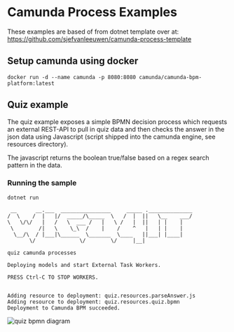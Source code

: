 # Camunda Process Examples

These examples are based of from dotnet template over at:  https://github.com/sjefvanleeuwen/camunda-process-template

## Setup camunda using docker
```
docker run -d --name camunda -p 8080:8080 camunda/camunda-bpm-platform:latest
```

## Quiz example

The quiz example exposes a simple BPMN decision process which requests an external REST-API to pull in quiz data and then checks the answer in the json data using Javascript (script shipped into the camunda engine, see resources directory).

The javascript returns the boolean true/false based on a regex search pattern in the data.

### Running the sample

```
dotnet run

 __      __.___  ________________     _____ .______________
/  \    /  |   |/  _____/\_____  \   /  |  ||   \__    ___/
\   \/\/   |   /   \  ___ /   |   \ /   |  ||   | |    |
 \        /|   \    \_\  /    |    /    ^   |   | |    |
  \__/\  / |___|\______  \_______  \____   ||___| |____|
       \/              \/        \/     |__|

quiz camunda processes

Deploying models and start External Task Workers.

PRESS Ctrl-C TO STOP WORKERS.


Adding resource to deployment: quiz.resources.parseAnswer.js
Adding resource to deployment: quiz.resources.quiz.bpmn
Deployment to Camunda BPM succeeded.
```

![quiz bpmn diagram](.doc/quiz.bpmn.png)